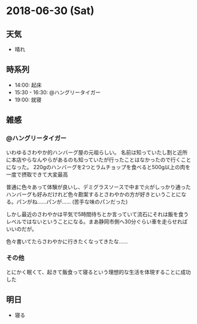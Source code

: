 # 2018-06-30 (Sat)

## 天気

- 晴れ

## 時系列

- 14:00: 起床
- 15:30 - 16:30: @ハングリータイガー
- 19:00: 就寝

## 雑感

### @ハングリータイガー

いわゆるさわやか的ハンバーグ屋の元祖らしい。
名前は知っていたし割と近所に本店やらなんやらがあるのも知っていたが行ったことはなかったので行くことになった。
220gのハンバーグを2つとラムチョップを食べると500g以上の肉を一度で摂取できて大変最高

普通に色々あって体験が良いし、デミグラスソースで中まで火がしっかり通ったハンバーグも好みだけれど色々勘案するとさわやかの方が好きということになる。パンがね……パンが…… (苦手な味のパンだった)

しかし最近のさわやかは平気で5時間待ちとか言っていて流石にそれは飯を食うレベルではないということになる。まあ静岡市側へ30分ぐらい車を走らせればいいのだが。

色々書いてたらさわやかに行きたくなってきたな……

### その他

とにかく眠くて、起きて飯食って寝るという理想的な生活を体現することに成功した

## 明日

- 寝る
